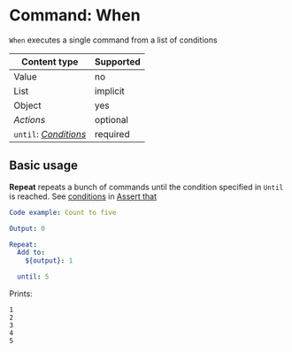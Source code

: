 # Command: When

`When` executes a single command from a list of conditions

| Content type                         | Supported |
|--------------------------------------|-----------|
| Value                                | no        |
| List                                 | implicit  |
| Object                               | yes       |
| _Actions_                            | optional  |
| `until`: _[Conditions](#Conditions)_ | required  |

## Basic usage

**Repeat** repeats a bunch of commands until the condition specified in `Until` is reached.
See [conditions](../testing/Assert%20that.md#conditions)
in [Assert that](../testing/Assert%20that.md)

```yaml instacli
Code example: Count to five

Output: 0

Repeat:
  Add to:
    ${output}: 1

  until: 5
```

Prints:

    1
    2
    3
    4
    5
